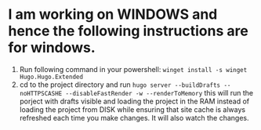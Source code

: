 # I am working on WINDOWS and hence the following instructions are for windows.
1. Run following command in your powershell: ```winget install -s winget Hugo.Hugo.Extended```
2. cd to the project directory and run ```hugo server --buildDrafts --noHTTPSCASHE --disableFastRender -w --renderToMemory``` this will run the porject with drafts visible and loading the project in the RAM instead of loading the project from DISK while ensuring that site cache is always refreshed each time you make changes. It will also watch the changes.